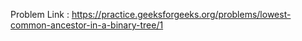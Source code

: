 Problem Link : https://practice.geeksforgeeks.org/problems/lowest-common-ancestor-in-a-binary-tree/1